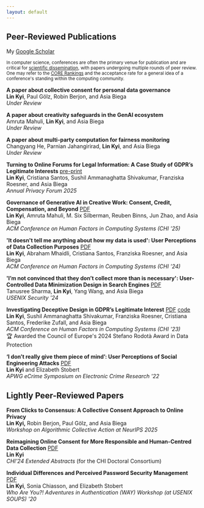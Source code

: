 ```yaml
---
layout: default
---
```


## Peer-Reviewed Publications 
My [Google Scholar](https://scholar.google.com/citations?user=ZUOm8gkAAAAJ&hl=en)  

<small>In computer science, conferences are often the primary venue for publication and are critical for [scientific dissemination](https://homes.cs.washington.edu/~mernst/advice/conferences-vs-journals.html), with papers undergoing multiple rounds of peer review. One may refer to the [CORE Rankings](https://www.core.edu.au/conference-portal) and the acceptance rate for a general idea of a conference's standing within the computing community.</small>

**A paper about collective consent for personal data governance**  
**Lin Kyi**, Paul Gölz, Robin Berjon, and Asia Biega  
_Under Review_

**A paper about creativity safeguards in the GenAI ecosystem**  
Amruta Mahuli, **Lin Kyi**, and Asia Biega  
_Under Review_

**A paper about multi-party computation for fairness monitoring**  
Changyang He, Parnian Jahangirirad, **Lin Kyi**, and Asia Biega  
_Under Review_

**Turning to Online Forums for Legal Information: A Case Study of GDPR’s Legitimate Interests** [pre-print](https://arxiv.org/abs/2506.04260)  
**Lin Kyi**, Cristiana Santos, Sushil Ammanaghatta Shivakumar, Franziska Roesner, and Asia Biega  
_Annual Privacy Forum 2025_ 

**Governance of Generative AI in Creative Work: Consent, Credit, Compensation, and Beyond** [PDF](https://dl.acm.org/doi/10.1145/3706598.3713799)  
**Lin Kyi**, Amruta Mahuli, M. Six Silberman, Reuben Binns, Jun Zhao, and Asia Biega  
_ACM Conference on Human Factors in Computing Systems (CHI '25)_

**'It doesn't tell me anything about how my data is used': User Perceptions of Data Collection Purposes** [PDF](https://dl.acm.org/doi/10.1145/3613904.3642260)  
**Lin Kyi**, Abraham Mhaidli, Cristiana Santos, Franziska Roesner, and Asia Biega  
_ACM Conference on Human Factors in Computing Systems (CHI '24)_

**'I’m not convinced that they don’t collect more than is necessary': User-Controlled Data Minimization Design in Search Engines** [PDF](https://www.usenix.org/system/files/usenixsecurity24-sharma.pdf)  
Tanusree Sharma, **Lin Kyi**, Yang Wang, and Asia Biega  
_USENIX Security '24_

**Investigating Deceptive Design in GDPR’s Legitimate Interest** [PDF](https://dl.acm.org/doi/full/10.1145/3544548.3580637) [code](https://github.com/asiabiega/Legitimate_Interest_Crawler)   
**Lin Kyi**, Sushil Ammanaghatta Shivakumar, Franziska Roesner, Cristiana Santos, Frederike Zufall, and Asia Biega  
_ACM Conference on Human Factors in Computing Systems (CHI '23)_  
🏆 Awarded the Council of Europe's 2024 Stefano Rodotà Award in Data Protection

**‘I don’t really give them piece of mind’: User Perceptions of Social Engineering Attacks** [PDF](https://ieeexplore.ieee.org/abstract/document/10142113)  
**Lin Kyi** and Elizabeth Stobert  
_APWG eCrime Symposium on Electronic Crime Research '22_

## Lightly Peer-Reviewed Papers
**From Clicks to Consensus: A Collective Consent Approach to Online Privacy**  
**Lin Kyi,** Robin Berjon, Paul Gölz, and Asia Biega  
_Workshop on Algorithmic Collective Action at NeurIPS 2025_  

**Reimagining Online Consent for More Responsible and Human-Centred Data Collection** [PDF](https://dl.acm.org/doi/10.1145/3613905.3651129)  
**Lin Kyi**   
_CHI'24 Extended Abstracts_ (for the CHI Doctoral Consortium)

**Individual Differences and Perceived Password Security Management** [PDF](https://wayworkshop.org/2020/papers/way2020-kyi.pdf)  
**Lin Kyi**, Sonia Chiasson, and Elizabeth Stobert  
_Who Are You?! Adventures in Authentication (WAY) Workshop (at USENIX SOUPS) '20_
